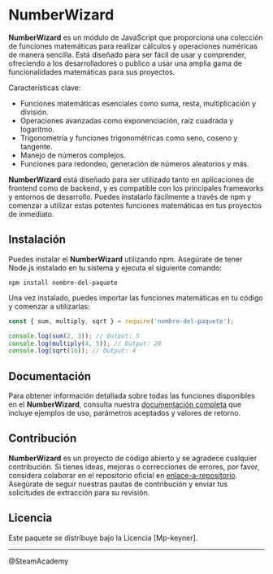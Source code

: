 # NumberWizard

**NumberWizard** es un módulo de JavaScript que proporciona una colección de funciones matemáticas para realizar cálculos y operaciones numéricas de manera sencilla. Está diseñado para ser fácil de usar y comprender, ofreciendo a los desarrolladores o publico a usar una amplia gama de funcionalidades matemáticas para sus proyectos.

Características clave:

- Funciones matemáticas esenciales como suma, resta, multiplicación y división.
- Operaciones avanzadas como exponenciación, raíz cuadrada y logaritmo.
- Trigonometría y funciones trigonométricas como seno, coseno y tangente.
- Manejo de números complejos.
- Funciones para redondeo, generación de números aleatorios y más.

**NumberWizard** está diseñado para ser utilizado tanto en aplicaciones de frontend como de backend, y es compatible con los principales frameworks y entornos de desarrollo. Puedes instalarlo fácilmente a través de npm y comenzar a utilizar estas potentes funciones matemáticas en tus proyectos de inmediato.

## Instalación

Puedes instalar el **NumberWizard** utilizando npm. Asegúrate de tener Node.js instalado en tu sistema y ejecuta el siguiente comando:

```
npm install nombre-del-paquete
```

Una vez instalado, puedes importar las funciones matemáticas en tu código y comenzar a utilizarlas:

```javascript
const { sum, multiply, sqrt } = require('nombre-del-paquete');

console.log(sum(2, 3)); // Output: 5
console.log(multiply(4, 5)); // Output: 20
console.log(sqrt(16)); // Output: 4
```

## Documentación

Para obtener información detallada sobre todas las funciones disponibles en el **NumberWizard**, consulta nuestra [documentación completa](enlace-a-documentación) que incluye ejemplos de uso, parámetros aceptados y valores de retorno.

## Contribución

**NumberWizard** es un proyecto de código abierto y se agradece cualquier contribución. Si tienes ideas, mejoras o correcciones de errores, por favor, considera colaborar en el repositorio oficial en [enlace-a-repositorio](https://github.com/Mp-keyner/NumberWizard). Asegúrate de seguir nuestras pautas de contribución y enviar tus solicitudes de extracción para su revisión.

## Licencia

Este paquete se distribuye bajo la Licencia  [Mp-keyner].

---

@SteamAcademy